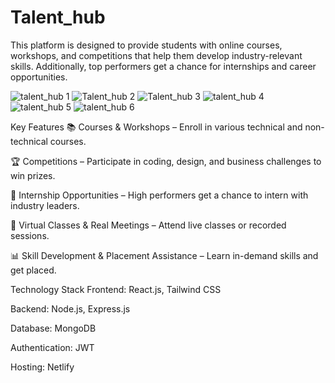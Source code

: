 # Talent_hub
This platform is designed to provide students with online courses, workshops, and competitions that help them develop industry-relevant skills. Additionally, top performers get a chance for internships and career opportunities.

![talent_hub 1](https://github.com/user-attachments/assets/52ad4d1a-6eb1-4240-8122-e19f623563af)
![Talent_hub 2](https://github.com/user-attachments/assets/838b0829-0136-4b69-8600-2b2036331f51)
![Talent_hub 3](https://github.com/user-attachments/assets/51d733d3-b8ea-4a9c-a585-6aea1a0e0fd1)
![talent_hub 4](https://github.com/user-attachments/assets/9b37ba42-dc86-4684-85cd-a56f02952d13)
![talent_hub 5](https://github.com/user-attachments/assets/8a2e7f20-298f-4d11-8cd9-652f8a774bc3)
![talent_hub 6](https://github.com/user-attachments/assets/c310bd08-36ff-46d5-b7a5-e08d4b8d0a28)

Key Features
📚 Courses & Workshops – Enroll in various technical and non-technical courses.

🏆 Competitions – Participate in coding, design, and business challenges to win prizes.

🎯 Internship Opportunities – High performers get a chance to intern with industry leaders.

🎥 Virtual Classes & Real Meetings – Attend live classes or recorded sessions.

📊 Skill Development & Placement Assistance – Learn in-demand skills and get placed.

Technology Stack
Frontend: React.js, Tailwind CSS

Backend: Node.js, Express.js

Database: MongoDB

Authentication: JWT

Hosting: Netlify 

